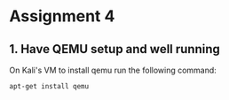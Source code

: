 # Assignment 4

## 1. Have QEMU setup and well running

On Kali's VM to install qemu run the following command:

```bash
apt-get install qemu
```

